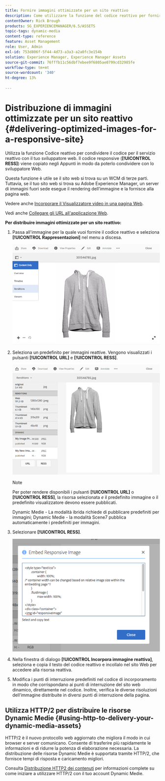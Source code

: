 ```yaml
---
title: Fornire immagini ottimizzate per un sito reattivo
description: Come utilizzare la funzione del codice reattivo per fornire immagini ottimizzate
contentOwner: Rick Brough
products: SG_EXPERIENCEMANAGER/6.5/ASSETS
topic-tags: dynamic-media
content-type: reference
feature: Asset Management
role: User, Admin
exl-id: 753d806f-5f44-4d73-a3a3-a2a0fc3e154b
solution: Experience Manager, Experience Manager Assets
source-git-commit: 76fffb11c56dbf7ebee9f6805ae0799cd32985fe
workflow-type: tm+mt
source-wordcount: '340'
ht-degree: 13%

---
```


# Distribuzione di immagini ottimizzate per un sito reattivo {#delivering-optimized-images-for-a-responsive-site}

Utilizza la funzione Codice reattivo per condividere il codice per il servizio reattivo con il tuo sviluppatore web. Il codice responsive (**[!UICONTROL RESS]**) viene copiato negli Appunti in modo da poterlo condividere con lo sviluppatore Web.

Questa funzione è utile se il sito web si trova su un WCM di terze parti. Tuttavia, se il tuo sito web si trova su Adobe Experience Manager, un server di immagini fuori sede esegue il rendering dell’immagine e la fornisce alla pagina web.

Vedere anche [Incorporare il Visualizzatore video in una pagina Web](embed-code.md).

Vedi anche [Collegare gli URL all&#39;applicazione Web](linking-urls-to-yourwebapplication.md).

**Per distribuire immagini ottimizzate per un sito reattivo:**

1. Passa all&#39;immagine per la quale vuoi fornire il codice reattivo e seleziona **[!UICONTROL Rappresentazioni]** nel menu a discesa.

   ![chlimage_1-408](assets/chlimage_1-408.png)

1. Seleziona un predefinito per immagini reattive. Vengono visualizzati i pulsanti **[!UICONTROL URL]** e **[!UICONTROL RESS]**.

   ![chlimage_1-409](assets/chlimage_1-208.png)

   >[!NOTE]
   >
   >Per poter rendere disponibili i pulsanti **[!UICONTROL URL]** o **[!UICONTROL RESS]**, la risorsa selezionata *e* il predefinito immagine o il predefinito visualizzatore devono essere pubblicati.
   >
   >Dynamic Medie - La modalità ibrida richiede di pubblicare predefiniti per immagini; Dynamic Medie - la modalità Scene7 pubblica automaticamente i predefiniti per immagini.

1. Selezionare **[!UICONTROL RESS]**.

   ![chlimage_1-410](assets/chlimage_1-410.png)

1. Nella finestra di dialogo **[!UICONTROL Incorpora immagine reattiva]**, seleziona e copia il testo del codice reattivo e incollalo nel sito Web per accedere alla risorsa reattiva.
1. Modifica i punti di interruzione predefiniti nel codice di incorporamento in modo che corrispondano ai punti di interruzione del sito web dinamico, direttamente nel codice. Inoltre, verifica le diverse risoluzioni dell’immagine distribuite in diversi punti di interruzione della pagina.

## Utilizza HTTP/2 per distribuire le risorse Dynamic Medie {#using-http-to-delivery-your-dynamic-media-assets}

HTTP/2 è il nuovo protocollo web aggiornato che migliora il modo in cui browser e server comunicano. Consente di trasferire più rapidamente le informazioni e di ridurre la potenza di elaborazione necessaria. La distribuzione delle risorse Dynamic Medie è supportata tramite HTTP/2, che fornisce tempi di risposta e caricamento migliori.

Consulta [Distribuzione HTTP2 dei contenuti](http2.md) per informazioni complete su come iniziare a utilizzare HTTP/2 con il tuo account Dynamic Medie.
